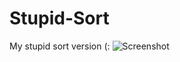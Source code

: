 # Stupid-Sort
My stupid sort version (:
![Screenshot](*!%5BIf%20you%20like%20my%20repo%20please%20release%20a%20star%20on%20the%20top%20%28:%5D%28https://github.com/NoNameoN-A/Stupid-Sort/blob/main/stupid_sort.png%29*)
